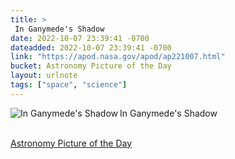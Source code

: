 ```yaml
---
title: > 
 In Ganymede's Shadow
date: 2022-10-07 23:39:41 -0700
dateadded: 2022-10-07 23:39:41 -0700
link: "https://apod.nasa.gov/apod/ap221007.html"
bucket: Astronomy Picture of the Day
layout: urlnote
tags: ["space", "science"]
--- 
```

<p><a href="https://apod.nasa.gov/apod/ap221007.html"><img src="https://apod.nasa.gov/apod/calendar/S_221007.jpg" align="left" alt="In Ganymede's Shadow" border="0" /></a> In Ganymede's Shadow</p><br clear="all"/>
 <!-- end excerpt --> 
<div class='bucket'><a class='internal-link' href='/buckets/astronomy-picture-of-the-day'>Astronomy Picture of the Day</a></div> 
